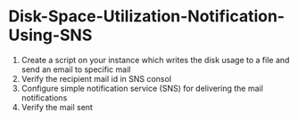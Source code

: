 # Disk-Space-Utilization-Notification-Using-SNS
1. Create a script on your instance which writes the disk usage to a file and send an email to
specific mail
2. Verify the recipient mail id in SNS consol
3. Configure simple notification service (SNS) for delivering the mail notifications
4. Verify the mail sent
